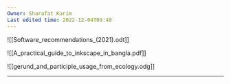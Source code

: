 ```yaml
---
Owner: Sharafat Karim
Last edited time: 2022-12-04T09:40
---
```

![[Software_recommendations_(2021).odt]]

![[A_practical_guide_to_inkscape_in_bangla.pdf]]

![[gerund_and_participle_usage_from_ecology.odg]]

---